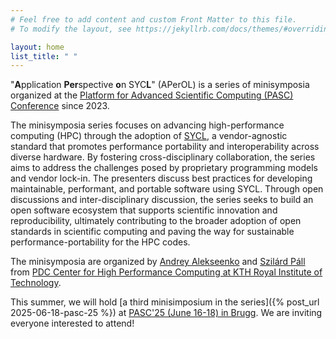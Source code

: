 ```yaml
---
# Feel free to add content and custom Front Matter to this file.
# To modify the layout, see https://jekyllrb.com/docs/themes/#overriding-theme-defaults

layout: home
list_title: " "
---
```


"**A**pplication **Per**spective **o**n SYC**L**" (APerOL) is a series
of minisymposia organized at the [Platform for Advanced Scientific Computing (PASC) Conference](https://www.pasc-conference.org/)
since 2023.

The minisymposia series focuses on advancing high-performance computing (HPC) through the adoption of [SYCL](https://www.khronos.org/sycl/), a vendor-agnostic standard
that promotes performance portability and interoperability across diverse hardware.
By fostering cross-disciplinary collaboration, the series aims to address the challenges posed by proprietary programming
models and vendor lock-in.
The presenters discuss best practices for developing maintainable, performant, and portable software using SYCL.
Through open discussions and inter-disciplinary discussion,
the series seeks to build an open software ecosystem that supports scientific innovation and reproducibility,
ultimately contributing to the broader adoption of open standards in scientific computing and paving
the way for sustainable performance-portability for the HPC codes.

The minisymposia are organized by
<a href="https://www.kth.se/profile/andreyal">Andrey Alekseenko</a>
and
<a href="https://www.kth.se/profile/pszilard">Szilárd Páll</a>
from
[PDC Center for High Performance Computing at KTH Royal Institute of Technology](https://www.pdc.kth.se/).

This summer, we will hold [a third minisimposium in the series]({% post_url 2025-06-18-pasc-25 %}) at [PASC'25 (June 16-18) in Brugg](https://pasc25.pasc-conference.org/).
We are inviting everyone interested to attend!

